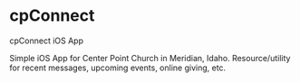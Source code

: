 cpConnect
=========

cpConnect iOS App

Simple iOS App for Center Point Church in Meridian, Idaho. Resource/utility for recent messages, upcoming events, online giving, etc.
